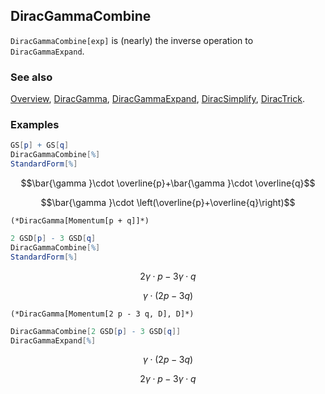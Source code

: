 ## DiracGammaCombine

`DiracGammaCombine[exp]` is (nearly) the inverse operation to `DiracGammaExpand`.

### See also

[Overview](Extra/FeynCalc.md), [DiracGamma](DiracGamma.md), [DiracGammaExpand](DiracGammaExpand.md), [DiracSimplify](DiracSimplify.md), [DiracTrick](DiracTrick.md).

### Examples

```mathematica
GS[p] + GS[q]
DiracGammaCombine[%]
StandardForm[%]
```

$$\bar{\gamma }\cdot \overline{p}+\bar{\gamma }\cdot \overline{q}$$

$$\bar{\gamma }\cdot \left(\overline{p}+\overline{q}\right)$$

```
(*DiracGamma[Momentum[p + q]]*)
```

```mathematica
2 GSD[p] - 3 GSD[q]
DiracGammaCombine[%]
StandardForm[%]
```

$$2 \gamma \cdot p-3 \gamma \cdot q$$

$$\gamma \cdot (2 p-3 q)$$

```
(*DiracGamma[Momentum[2 p - 3 q, D], D]*)
```

```mathematica
DiracGammaCombine[2 GSD[p] - 3 GSD[q]]
DiracGammaExpand[%]
```

$$\gamma \cdot (2 p-3 q)$$

$$2 \gamma \cdot p-3 \gamma \cdot q$$
